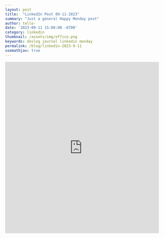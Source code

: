 ```yaml
---
layout: post
title:  "LinkedIn Post 09-11-2023"
summary: "Just a general Happy Monday post"
author: tello-
date: '2023-09-11 15:00:00 -0700'
category: linkedin
thumbnail: /assets/img/office.png
keywords: devlog journal linkedin monday
permalink: /blog/linkedin-2023-9-11
usemathjax: true
---
```


<iframe src="https://www.linkedin.com/embed/feed/update/urn:li:share:7107120614154403840" height="561" width="504" frameborder="0" allowfullscreen="" title="Embedded post"></iframe>